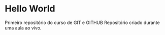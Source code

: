 # Hello World
 Primeiro repositório do curso de GIT e GITHUB
 Repositório criado durante uma aula ao vivo.
